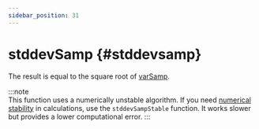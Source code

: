 ```yaml
---
sidebar_position: 31
---
```


# stddevSamp {#stddevsamp}

The result is equal to the square root of [varSamp](../../../sql-reference/aggregate-functions/reference/varsamp.md).

:::note    
This function uses a numerically unstable algorithm. If you need [numerical stability](https://en.wikipedia.org/wiki/Numerical_stability) in calculations, use the `stddevSampStable` function. It works slower but provides a lower computational error.
:::